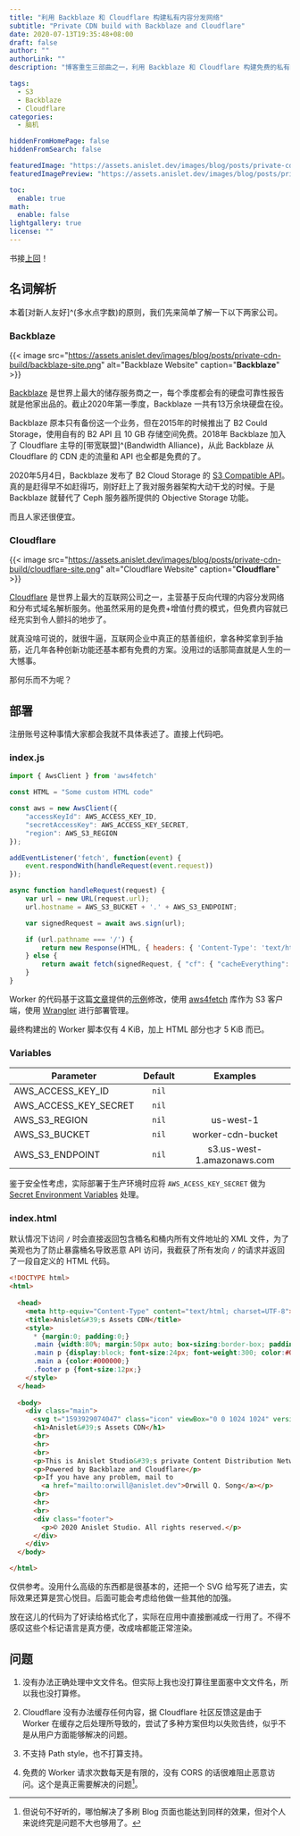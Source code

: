 ```yaml
---
title: "利用 Backblaze 和 Cloudflare 构建私有内容分发网络"
subtitle: "Private CDN build with Backblaze and Cloudflare"
date: 2020-07-13T19:35:48+08:00
draft: false
author: ""
authorLink: ""
description: "博客重生三部曲之一，利用 Backblaze 和 Cloudflare 构建免费的私有内容分发网络。"

tags:
  - S3
  - Backblaze
  - Cloudflare
categories:
  - 脑机

hiddenFromHomePage: false
hiddenFromSearch: false

featuredImage: "https://assets.anislet.dev/images/blog/posts/private-cdn-build/cover.png"
featuredImagePreview: "https://assets.anislet.dev/images/blog/posts/private-cdn-build/cover.png"

toc:
  enable: true
math:
  enable: false
lightgallery: true
license: ""
---
```


<!--more-->

书接[上回](/posts/hello-world/)！

## 名词解析

本着[对新人友好]^(多水点字数)的原则，我们先来简单了解一下以下两家公司。

### Backblaze

{{< image src="https://assets.anislet.dev/images/blog/posts/private-cdn-build/backblaze-site.png" alt="Backblaze Website" caption="**Backblaze**" >}}

[Backblaze](https://www.backblaze.com/) 是世界上最大的储存服务商之一，每个季度都会有的硬盘可靠性报告就是他家出品的。截止2020年第一季度，Backblaze 一共有13万余块硬盘在役。

Backblaze 原本只有备份这一个业务，但在2015年的时候推出了 B2 Could Storage，使用自有的 B2 API 且 10 GB 存储空间免费。2018年 Backblaze 加入了 Cloudflare 主导的[带宽联盟]^(Bandwidth Alliance)，从此 Backblaze 从 Cloudflare 的 CDN 走的流量和 API 也全都是免费的了。

2020年5月4日，Backblaze 发布了 B2 Cloud Storage 的 [S3 Compatible API](https://www.backblaze.com/blog/backblaze-b2-s3-compatible-api/)。真的是赶得早不如赶得巧，刚好赶上了我对服务器架构大动干戈的时候。于是 Backblaze 就替代了 Ceph 服务器所提供的 Objective Storage 功能。

而且人家还很便宜。

### Cloudflare

{{< image src="https://assets.anislet.dev/images/blog/posts/private-cdn-build/cloudflare-site.png" alt="Cloudflare Website" caption="**Cloudflare**" >}}

[Cloudflare](https://www.cloudflare.com) 是世界上最大的互联网公司之一，主营基于反向代理的内容分发网络和分布式域名解析服务。他虽然采用的是免费+增值付费的模式，但免费内容就已经充实到令人颤抖的地步了。

就真没啥可说的，就很牛逼，互联网企业中真正的慈善组织，拿各种奖拿到手抽筋，近几年各种创新功能还基本都有免费的方案。没用过的话那简直就是人生的一大憾事。

那何乐而不为呢？

## 部署

注册账号这种事情大家都会我就不具体表述了。直接上代码吧。

### index.js

``` javascript
import { AwsClient } from 'aws4fetch'

const HTML = "Some custom HTML code"

const aws = new AwsClient({
    "accessKeyId": AWS_ACCESS_KEY_ID,
    "secretAccessKey": AWS_ACCESS_KEY_SECRET,
    "region": AWS_S3_REGION
});

addEventListener('fetch', function(event) {
    event.respondWith(handleRequest(event.request))
});

async function handleRequest(request) {
    var url = new URL(request.url);    
    url.hostname = AWS_S3_BUCKET + '.' + AWS_S3_ENDPOINT;

    var signedRequest = await aws.sign(url);

    if (url.pathname === '/') {
        return new Response(HTML, { headers: { 'Content-Type': 'text/html; charset=utf-8' }});
    } else {
        return await fetch(signedRequest, { "cf": { "cacheEverything": true } });
    }
}
```

Worker 的代码基于这篇[文章](https://blog.cloudflare.com/backblaze-b2-and-the-s3-compatible-api-on-cloudflare/)提供的[示例](https://github.com/obezuk/worker-signed-s3-template)修改，使用 [aws4fetch](https://github.com/mhart/aws4fetch) 库作为 S3 客户端，使用 [Wrangler](https://developers.cloudflare.com/workers/quickstart#installing-the-cli) 进行部署管理。

最终构建出的 Worker 脚本仅有 4 KiB，加上 HTML 部分也才 5 KiB 而已。

### Variables

Parameter | Default | Examples
---|:---:|:---:
AWS_ACCESS_KEY_ID | `nil` |
AWS_ACCESS_KEY_SECRET | `nil` |
AWS_S3_REGION | `nil` | us-west-1 
AWS_S3_BUCKET | `nil` | worker-cdn-bucket 
AWS_S3_ENDPOINT | `nil` | s3.us-west-1.amazonaws.com 

鉴于安全性考虑，实际部署于生产环境时应将 `AWS_ACESS_KEY_SECRET` 做为 [Secret Environment Variables](https://developers.cloudflare.com/workers/tooling/wrangler/secrets/) 处理。

### index.html

默认情况下访问 `/` 时会直接返回包含桶名和桶内所有文件地址的 XML 文件，为了美观也为了防止暴露桶名导致恶意 API 访问，我截获了所有发向 `/` 的请求并返回了一段自定义的 HTML 代码。

```html
<!DOCTYPE html>
<html>
  
  <head>
    <meta http-equiv="Content-Type" content="text/html; charset=UTF-8">
    <title>Anislet&#39;s Assets CDN</title>
    <style>
      * {margin:0; padding:0;}
      .main {width:80%; margin:50px auto; box-sizing:border-box; padding:50px;text-align: center;}
      .main p {display:block; font-size:24px; font-weight:300; color:#000000}
      .main a {color:#000000;}
      .footer p {font-size:12px;}
    </style>
  </head>
  
  <body>
    <div class="main">
      <svg t="1593929074047" class="icon" viewBox="0 0 1024 1024" version="1.1" xmlns="http://www.w3.org/2000/svg" p-id="2730" width="128" height="128" xmlns:xlink="http://www.w3.org/1999/xlink"><defs><style type="text/css"></style></defs><path d="M523.2 105.7c-218.4 0-395.5 177.1-395.5 395.5s177.1 395.5 395.5 395.5 395.5-177.1 395.5-395.5c0-218.5-177.1-395.5-395.5-395.5z m-87.9 45.1c-36.2 39.7-65.4 103.3-83 180.6-57.2-9.5-103.8-21.4-130.6-29 49-74.3 124.8-129.4 213.6-151.6z m-80.7 669.8C240.1 760 162.1 639.7 162.1 501.1c0-61.3 15.3-119 42.2-169.5 19.1 5.9 71.8 21.1 141.3 33-4.8 27-8.1 55.5-10 84.9H370c1.7-27.7 4.7-54.3 9-79.6 44.2 6.3 93.5 10.8 144.2 10.8 29.4 0 58.3-1.5 86-4v-34.4c-27.7 2.5-56.6 4-86 4-48.3 0-95.2-4.1-137.8-9.9C411.1 219.8 463.1 140 523.2 140c49.3 0 93.2 53.8 121.5 137.6h34.5c-17.4-53-40.8-96.7-68.2-126.8 88.8 22.2 164.6 77.3 213.7 151.6-21.1 6-54.2 14.6-95.2 22.6v34.4c55.2-10.8 96.2-22.7 112.6-27.8 1.4 2.6 2.7 5.2 4.1 7.9-27.7 16.4-78.7 47.9-136.9 90.1-0.9-10.7-2.1-21.3-3.4-31.7h-34.3c2.3 18.1 4 36.8 5.1 56-38.3 29.3-78.3 62.6-115.8 98.8-67.9 65.6-119.8 133.1-154.8 184.5-15.8-42.5-27.3-93.7-33.2-150.1h-34.3c7.4 69.7 23.6 132.4 46 182.9-15.7 24.7-25.7 42.7-30 50.6z m32.5 15.1c4.7-7.7 10.3-17 17-27.4 9.7 16.5 20.2 31 31.3 43.2-16.6-4.2-32.8-9.5-48.3-15.8z m136.1 26.5c-37.8 0-72.5-31.7-99.4-84.3 38.9-58 98-137.1 171.6-208.2 27.9-26.9 55.8-51.4 82.5-73.3v4.7c0 199.5-69.2 361.1-154.7 361.1z m87.8-10.7c60.2-66.1 101.3-198.2 101.3-350.3 0-10.6-0.2-21.2-0.6-31.6 68.3-52.7 125-86.8 147.8-99.9 15.9 40.8 24.7 85.1 24.7 131.5 0.1 169.1-116.2 311-273.2 350.3z" fill="" p-id="2731"></path><path d="M402.8 466.8H299.7V570h103.2V466.8z m-34.4 68.7H334v-34.4h34.4v34.4zM712.3 294.8h-86v86h86v-86z m-34.4 51.6h-17.2v-17.2h17.2v17.2z" fill="" p-id="2732"></path><path d="M523.2 71.3c-237.4 0-429.9 192.5-429.9 429.9C93.3 738.6 285.8 931 523.2 931s429.9-192.5 429.9-429.9c0-237.4-192.5-429.8-429.9-429.8z m0 842.5c-227.9 0-412.7-184.8-412.7-412.7 0-227.9 184.8-412.7 412.7-412.7 227.9 0 412.7 184.8 412.7 412.7 0 228-184.8 412.7-412.7 412.7z" fill="" p-id="2733"></path></svg>
      <h1>Anislet&#39;s Assets CDN</h1>
      <br>
      <hr>
      <br>
      <p>This is Anislet Studio&#39;s private Content Distribution Network</p>
      <p>Powered by Backblaze and Cloudflare</p>
      <p>If you have any problem, mail to
        <a href="mailto:orwill@anislet.dev">Orwill Q. Song</a></p>
      <br>
      <hr>
      <br>
      <div class="footer">
        <p>© 2020 Anislet Studio. All rights reserved.</p>
      </div>
    </div>
  </body>

</html>
```

仅供参考。没用什么高级的东西都是很基本的，还把一个 SVG 给写死了进去，实际效果还算是赏心悦目。后面可能会考虑给他做一些其他的加强。

放在这儿的代码为了好读给格式化了，实际在应用中直接删减成一行用了。不得不感叹这些个标记语言是真方便，改成啥都能正常渲染。

## 问题

1. 没有办法正确处理中文文件名。但实际上我也没打算往里面塞中文文件名，所以我也没打算修。

2. Cloudflare 没有办法缓存任何内容，据 Cloudflare 社区反馈这是由于 Worker 在缓存之后处理所导致的，尝试了多种方案但均以失败告终，似乎不是从用户方面能够解决的问题。

3. 不支持 Path style，也不打算支持。

4. 免费的 Worker 请求次数每天是有限的，没有 CORS 的话很难阻止恶意访问。这个是真正需要解决的问题[^1]。

[^1]: 但说句不好听的，哪怕解决了多刷 Blog 页面也能达到同样的效果，但对个人来说终究是问题不大也够用了。